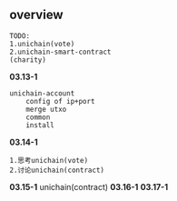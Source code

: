 ## overview
```
TODO:
1.unichain(vote)
2.unichain-smart-contract
(charity)
```
**03.13-1**
```
unichain-account
    config of ip+port
    merge utxo
    common
    install
```
**03.14-1**
```
1.思考unichain(vote)
2.讨论unichain(contract)
```
**03.15-1**
unichain(contract)
**03.16-1**
**03.17-1**